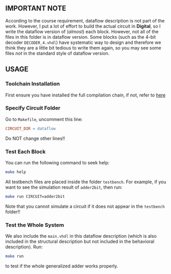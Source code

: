 ## IMPORTANT NOTE

According to the course requirement, dataflow description is not part of the work. However, I put a lot of effort to build the actual circuit in **Digital**, so I write the dataflow version of (*almost*) each block. However, not all of the files in this folder is in dataflow version. Some blocks (such as the 4-bit decoder `DECODER_4.vhdl`) have systematic way to design and therefore we think they are a little bit tedious to write them again, so you may see some files *not* in the standard style of dataflow version.


## USAGE

### Toolchain Installation

First ensure you have installed the full compilation chain, if not, refer to [here](https://marcobisky.github.io/p/rtl-analysis-on-macos-under-300mb/)

### Specify Circuit Folder

Go to `Makefile`, uncomment this line:

```Makefile
CIRCUIT_DIR = dataflow
```

Do NOT change other lines!!

### Test Each Block

You can run the following command to seek help:

```zsh
make help
```

All testbench files are placed inside the folder `testbench`. For example, if you want to see the simulation result of `adder2bit`, then run:

```zsh
make run CIRCUIT=adder2bit
```

Note that you cannot simulate a circuit if it does not appear in the `testbench` folder!!

### Test the Whole System

We also include the `main.vhdl` in this dataflow description (which is also included in the structural description but not included in the behavioral description). Run:

```zsh
make run
```

to test if the whole generalized adder works properly.
